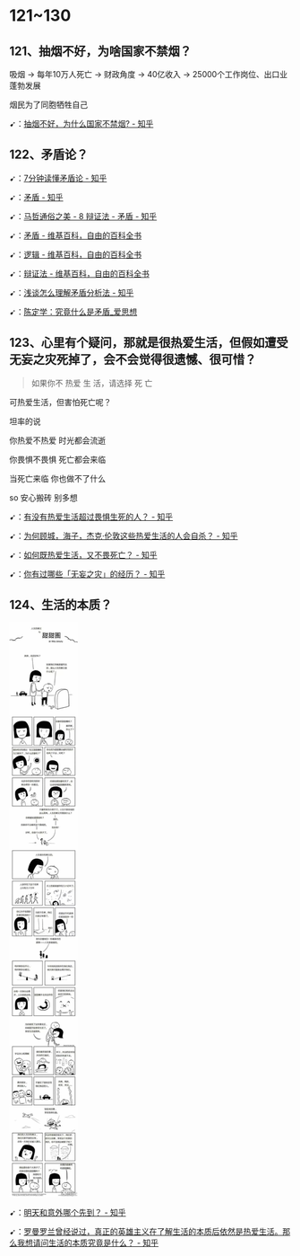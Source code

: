 # 121~130

## 121、抽烟不好，为啥国家不禁烟？

吸烟 -> 每年10万人死亡 -> 财政角度 -> 40亿收入 -> 25000个工作岗位、出口业蓬勃发展

烟民为了同胞牺牲自己

➹：[抽烟不好，为什么国家不禁烟? - 知乎](https://www.zhihu.com/question/22079523)

## 122、矛盾论？

➹：[7分钟读懂矛盾论 - 知乎](https://zhuanlan.zhihu.com/p/52724855)

➹：[矛盾 - 知乎](https://www.zhihu.com/topic/19579185/hot)

➹：[马哲通俗之美 - 8 辩证法 - 矛盾 - 知乎](https://zhuanlan.zhihu.com/p/83955399)

➹：[矛盾 - 维基百科，自由的百科全书](https://zh.wikipedia.org/wiki/%E7%9F%9B%E7%9B%BE)

➹：[逻辑 - 维基百科，自由的百科全书](https://zh.wikipedia.org/wiki/%E9%80%BB%E8%BE%91#%E6%9C%AC%E8%B4%A8)

➹：[辩证法 - 维基百科，自由的百科全书](https://zh.wikipedia.org/wiki/%E8%BE%A9%E8%AF%81%E6%B3%95)

➹：[浅谈怎么理解矛盾分析法 - 知乎](https://zhuanlan.zhihu.com/p/37374816)

➹：[陈定学：究竟什么是矛盾_爱思想](http://www.aisixiang.com/data/51322.html)

## 123、心里有个疑问，那就是很热爱生活，但假如遭受无妄之灾死掉了，会不会觉得很遗憾、很可惜？

> 如果你不 热爱 生 活，请选择 死 亡

可热爱生活，但害怕死亡呢？

坦率的说

你热爱不热爱 时光都会流逝

你畏惧不畏惧 死亡都会来临

当死亡来临 你也做不了什么

so 安心搬砖 别多想

➹：[有没有热爱生活超过畏惧生死的人？ - 知乎](https://www.zhihu.com/question/287338071)

➹：[为何顾城，海子，杰克·伦敦这些热爱生活的人会自杀？ - 知乎](https://www.zhihu.com/question/40623908)

➹：[如何既热爱生活，又不畏死亡？ - 知乎](https://www.zhihu.com/question/329093008)

➹：[你有过哪些「无妄之灾」的经历？ - 知乎](https://www.zhihu.com/question/52537117)

## 124、生活的本质？

![人生没有意义](assets/img/2020-03-19-23-40-13.png)

➹：[明天和意外哪个先到？ - 知乎](https://www.zhihu.com/question/31429186)

➹：[罗曼罗兰曾经说过，真正的英雄主义在了解生活的本质后依然是热爱生活。那么我想请问生活的本质究竟是什么？ - 知乎](https://www.zhihu.com/question/303888583)